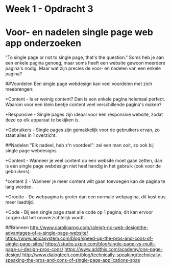 # Week 1 - Opdracht 3
# Voor- en nadelen single page web app onderzoeken 


"To single page or not to single page, that's the question." Soms heb je aan een enkele pagina genoeg, maar soms heeft een website gewoon meerdere pagina's nodig. Maar wat zijn precies de voor- en nadelen van een enkele pagina?


##Voordelen
Een single page webdesign kan veel voordelen met zich meebrengen:

*Content - Is er weinig content? Dan is een enkele pagina helemaal perfect. Waarom voor een klein beetje content veel verschillende pagina's maken?

*Responsive - Single pages zijn ideaal voor een responsive website, zodat deze op elk apparaat te bekijken is.

*Gebruikers - Single pages zijn gemakkelijk voor de gebruikers ervan, zo staat alles in 1 overzicht.



##Nadelen
"Elk nadeel, heb z'n voordeel": zei een man ooit, zo ook bij single page webdesigns.

*Content - Wanneer je veel content op een website moet gaan zetten, dan is een single page webdesign niet heel handig in het gebruik (ook voor de gebruikers).

*content 2 - Wanneer je meer content wilt gaan toevoegen kan de pagina te lang worden.

*Grootte - De webpagina is groter dan een normale webpagina, dit kost dus meer laadtijd.

*Code - Bij een single page staat alle code op 1 pagina, dit kan ervoor zorgen dat het onoverzichtelijk wordt.


##Bronnen
http://www.carolinarpg.com/raleigh-nc-web-designthe-advantages-of-a-single-page-website/
https://www.apicasystem.com/blog/speed-up-the-pros-and-cons-of-single-page-sites/
https://studio.uxpin.com/blog/single-page-vs-multi-page-ui-design-pros-cons/
https://www.addthis.com/academy/one-page-design/
http://www.dialogtech.com/blog/technically-speaking/technically-speaking-the-pros-and-cons-of-single-page-applications-spas
